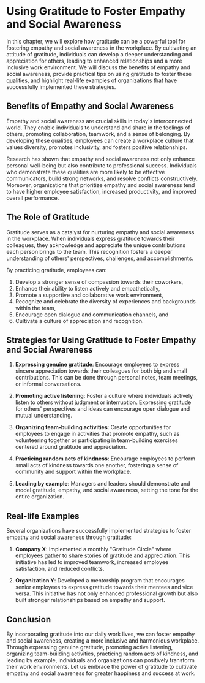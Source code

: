 # Using Gratitude to Foster Empathy and Social Awareness

In this chapter, we will explore how gratitude can be a powerful tool for fostering empathy and social awareness in the workplace. By cultivating an attitude of gratitude, individuals can develop a deeper understanding and appreciation for others, leading to enhanced relationships and a more inclusive work environment. We will discuss the benefits of empathy and social awareness, provide practical tips on using gratitude to foster these qualities, and highlight real-life examples of organizations that have successfully implemented these strategies.

## Benefits of Empathy and Social Awareness

Empathy and social awareness are crucial skills in today's interconnected world. They enable individuals to understand and share in the feelings of others, promoting collaboration, teamwork, and a sense of belonging. By developing these qualities, employees can create a workplace culture that values diversity, promotes inclusivity, and fosters positive relationships.

Research has shown that empathy and social awareness not only enhance personal well-being but also contribute to professional success. Individuals who demonstrate these qualities are more likely to be effective communicators, build strong networks, and resolve conflicts constructively. Moreover, organizations that prioritize empathy and social awareness tend to have higher employee satisfaction, increased productivity, and improved overall performance.

## The Role of Gratitude

Gratitude serves as a catalyst for nurturing empathy and social awareness in the workplace. When individuals express gratitude towards their colleagues, they acknowledge and appreciate the unique contributions each person brings to the team. This recognition fosters a deeper understanding of others' perspectives, challenges, and accomplishments.

By practicing gratitude, employees can:

1. Develop a stronger sense of compassion towards their coworkers,
2. Enhance their ability to listen actively and empathetically,
3. Promote a supportive and collaborative work environment,
4. Recognize and celebrate the diversity of experiences and backgrounds within the team,
5. Encourage open dialogue and communication channels, and
6. Cultivate a culture of appreciation and recognition.

## Strategies for Using Gratitude to Foster Empathy and Social Awareness

1. **Expressing genuine gratitude**: Encourage employees to express sincere appreciation towards their colleagues for both big and small contributions. This can be done through personal notes, team meetings, or informal conversations.
    
2. **Promoting active listening**: Foster a culture where individuals actively listen to others without judgment or interruption. Expressing gratitude for others' perspectives and ideas can encourage open dialogue and mutual understanding.
    
3. **Organizing team-building activities**: Create opportunities for employees to engage in activities that promote empathy, such as volunteering together or participating in team-building exercises centered around gratitude and appreciation.
    
4. **Practicing random acts of kindness**: Encourage employees to perform small acts of kindness towards one another, fostering a sense of community and support within the workplace.
    
5. **Leading by example**: Managers and leaders should demonstrate and model gratitude, empathy, and social awareness, setting the tone for the entire organization.
    

## Real-life Examples

Several organizations have successfully implemented strategies to foster empathy and social awareness through gratitude:

1. **Company X**: Implemented a monthly "Gratitude Circle" where employees gather to share stories of gratitude and appreciation. This initiative has led to improved teamwork, increased employee satisfaction, and reduced conflicts.
    
2. **Organization Y**: Developed a mentorship program that encourages senior employees to express gratitude towards their mentees and vice versa. This initiative has not only enhanced professional growth but also built stronger relationships based on empathy and support.
    

## Conclusion

By incorporating gratitude into our daily work lives, we can foster empathy and social awareness, creating a more inclusive and harmonious workplace. Through expressing genuine gratitude, promoting active listening, organizing team-building activities, practicing random acts of kindness, and leading by example, individuals and organizations can positively transform their work environments. Let us embrace the power of gratitude to cultivate empathy and social awareness for greater happiness and success at work.
